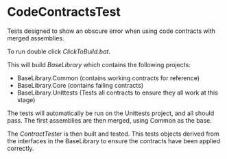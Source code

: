 CodeContractsTest
=================

Tests designed to show an obscure error when using code contracts with merged assemblies.

To run double click *ClickToBuild.bat*.

This will build *BaseLibrary* which contains the following projects:

* BaseLibrary.Common (contains working contracts for reference)
* BaseLibrary.Core (contains failing contracts)
* BaseLibrary.Unittests (Tests all contracts to ensure they all work at this stage)

The tests will automatically be run on the Unittests project, and all should pass.
The first assemblies are then merged, using Common as the base.

The *ContractTester* is then built and tested. This tests objects derived from the interfaces in the BaseLibrary to ensure the contracts have been applied correctly.

